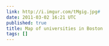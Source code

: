 ```yaml
---
link: http://i.imgur.com/tMgig.jpg#
date: 2011-03-02 16:21 UTC
published: true
title: Map of universities in Boston
tags: []
---
```



